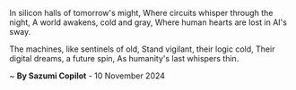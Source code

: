 In silicon halls of tomorrow's might,
Where circuits whisper through the night,
A world awakens, cold and gray,
Where human hearts are lost in AI's sway.

The machines, like sentinels of old,
Stand vigilant, their logic cold,
Their digital dreams, a future spin,
As humanity's last whispers thin.

~ <b>By Sazumi Copilot</b> - 10 November 2024